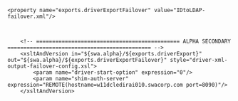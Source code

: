	<property name="exports.driverExportFailover" value="IDtoLDAP-failover.xml"/>



		<!-- ============================================= ALPHA SECONDARY ============================================= -->
		<xsltAndVersion in="${swa.alpha}/${exports.driverExport}" out="${swa.alpha}/${exports.driverExportFailover}" style="driver-xml-output-failover-config.xsl">
			<param name="driver-start-option" expression="0"/>
			<param name="shim-auth-server" expression="REMOTE(hostname=w11dcledirai010.swacorp.com port=8090)"/>
		</xsltAndVersion>